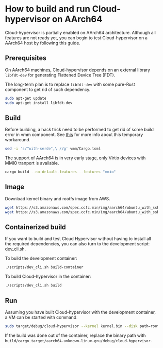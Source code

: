 # How to build and run Cloud-hypervisor on AArch64

Cloud-hypervisor is partially enabled on AArch64 architecture.
Although all features are not ready yet, you can begin to test Cloud-hypervisor on a AArch64 host by following this guide.

## Prerequisites

On AArch64 machines, Cloud-hypervisor depends on an external library `libfdt-dev` for generating Flattened Device Tree (FDT).

The long-term plan is to replace `libfdt-dev` with some pure-Rust component to get rid of such dependency.

```bash
sudo apt-get update
sudo apt-get install libfdt-dev
```

## Build

Before building, a hack trick need to be performed to get rid of some build error in vmm component. See [this](https://github.com/cloud-hypervisor/kvm-bindings/pull/1) for more info about this temporary workaround.

```bash
sed -i 's/"with-serde",\ //g' vmm/Cargo.toml
```

The support of AArch64 is in very early stage, only Virtio devices with MMIO tranport is available.

```bash
cargo build --no-default-features --features "mmio"
```

## Image

Download kernel binary and rootfs image from AWS.

```bash
wget https://s3.amazonaws.com/spec.ccfc.min/img/aarch64/ubuntu_with_ssh/fsfiles/xenial.rootfs.ext4 -O rootfs.img
wget https://s3.amazonaws.com/spec.ccfc.min/img/aarch64/ubuntu_with_ssh/kernel/vmlinux.bin -O kernel.bin
```

## Containerized build

If you want to build and test Cloud Hypervisor without having to install all the required dependencies, you can also turn to the development script: dev_cli.sh.

To build the development container:

```bash
./scripts/dev_cli.sh build-container
```

To build Cloud-hypervisor in the container:

```bash
./scripts/dev_cli.sh build
```

## Run

Assuming you have built Cloud-hypervisor with the development container, a VM can be started with command:

```bash
sudo target/debug/cloud-hypervisor --kernel kernel.bin --disk path=rootfs.ext4 --cmdline "keep_bootcon console=hvc0 reboot=k panic=1 pci=off root=/dev/vda rw" --cpus boot=4 --memory size=512M --seccomp false --serial file=serial.log --log-file log.log -vvv
```

If the build was done out of the container, replace the binary path with `build/cargo_target/aarch64-unknown-linux-gnu/debug/cloud-hypervisor`.
